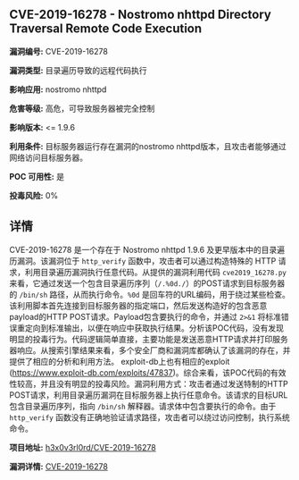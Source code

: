 ## CVE-2019-16278 - Nostromo nhttpd Directory Traversal Remote Code Execution

**漏洞编号:** CVE-2019-16278

**漏洞类型:** 目录遍历导致的远程代码执行

**影响应用:** nostromo nhttpd

**危害等级:** 高危，可导致服务器被完全控制

**影响版本:** <= 1.9.6

**利用条件:** 目标服务器运行存在漏洞的nostromo nhttpd版本，且攻击者能够通过网络访问目标服务器。

**POC 可用性:** 是

**投毒风险:** 0%

## 详情

CVE-2019-16278 是一个存在于 Nostromo nhttpd 1.9.6 及更早版本中的目录遍历漏洞。该漏洞位于 `http_verify` 函数中，攻击者可以通过构造特殊的 HTTP 请求，利用目录遍历漏洞执行任意代码。从提供的漏洞利用代码 `cve2019_16278.py` 来看，它通过发送一个包含目录遍历序列（`/.%0d./`）的POST请求到目标服务器的 `/bin/sh` 路径，从而执行命令。`%0d` 是回车符的URL编码，用于绕过某些检查。该利用脚本首先连接到目标服务器的指定端口，然后发送构造好的包含恶意payload的HTTP POST请求。Payload包含要执行的命令，并通过 `2>&1` 将标准错误重定向到标准输出，以便在响应中获取执行结果。分析该POC代码，没有发现明显的投毒行为。代码逻辑简单直接，主要功能是发送恶意HTTP请求并打印服务器响应。从搜索引擎结果来看，多个安全厂商和漏洞库都确认了该漏洞的存在，并提供了相应的分析和利用方法。 exploit-db上也有相应的exploit (https://www.exploit-db.com/exploits/47837)。综合来看，该POC代码的有效性较高，并且没有明显的投毒风险。漏洞利用方式：攻击者通过发送特制的HTTP POST请求，利用目录遍历漏洞在目标服务器上执行任意命令。该请求的目标URL包含目录遍历序列，指向 `/bin/sh` 解释器。请求体中包含要执行的命令。由于`http_verify` 函数没有正确地验证请求路径，攻击者可以绕过访问控制，执行系统命令。

**项目地址:** [h3x0v3rl0rd/CVE-2019-16278](https://github.com/h3x0v3rl0rd/CVE-2019-16278)

**漏洞详情:** [CVE-2019-16278](https://nvd.nist.gov/vuln/detail/CVE-2019-16278)